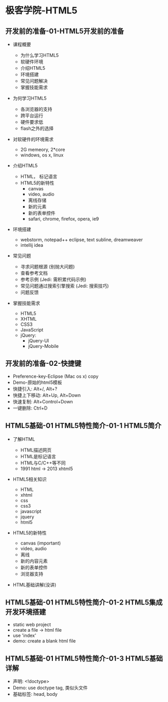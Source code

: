 # 极客学院-HTML5

## 开发前的准备-01-HTML5开发前的准备

* 课程概要
  * 为什么学习HTML5
  * 软硬件环境
  * 介绍HTML5
  * 环境搭建
  * 常见问题解决
  * 掌握技能需求
  
* 为何学习HTML5
  * 各浏览器的支持
  * 跨平台运行
  * 硬件要求低
  * flash之外的选择

* 对软硬件的环境需求
  * 2G memeory, 2*core
  * windows, os x, linux
  
* 介绍HTML5
  * HTML， 标记语言
  * HTML5的新特性
    * canvas
    * video, audio
    * 离线存储
    * 新的元素
    * 新的表单控件
    * safari, chrome, firefox, opera, ie9

* 环境搭建
  * webstorm, notepad++ eclipse, text subline, dreamweaver
  * intellij idea
  
* 常见问题
  * 寻求问题根源 (别抛大问题)
  * 查看参考文档
  * 参考示例  (Jedi: 需积累代码示例)
  * 常见问题通过搜索引擎搜索 (Jedi: 搜索技巧)
  * 问题反馈
  
* 掌握技能需求
  * HTML5
  * XHTML
  * CSS3
  * JavaScript
  * jQuery:
    * jQuery-UI
    * jQuery-Mobile

## 开发前的准备-02-快捷键

* Preference-key-Eclipse (Mac os x) copy
* Demo-原始的html5模板
* 快捷引入: Alt+/, Alt+?
* 快捷上下移动: Alt+Up, Alt+Down
* 快速复制: Alt+Control+Down
* 一键删除: Ctrl+D

## HTML5基础-01 HTML5特性简介-01-1 HTML5简介

* 了解HTML
  * HTML描述网页
  * HTML是标记语言
  * HTML与C/C++等不同
  * 1991 html -> 2013 xhtml5

* HTML5相关知识
  * HTML
  * xhtml
  * css
  * css3
  * javascript
  * jquery
  * html5

* HTML5的新特性
  * canvas (important)
  * video, audio
  * 离线
  * 新的内容元素
  * 新的表单控件
  * 浏览器支持

* HTML基础讲解(没讲)

## HTML5基础-01 HTML5特性简介-01-2 HTML5集成开发环境搭建

* static web project
* create a file -> html file
* use 'index'
* demo: create a blank html file

## HTML5基础-01 HTML5特性简介-01-3 HTML5基础详解

* 声明: <!doctype>
* Demo: use doctype tag, 类似头文件
* 基础标签: head, body
